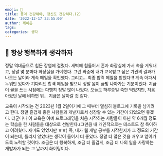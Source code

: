```yaml
---
emoji: 🌳
title: 몸이 건강해야, 정신도 건강하다.(2)
date: '2022-12-17 23:55:00'
author: 제이든
tags:
categories: 생각
---
```


## 🌳 항상 행복하게 생각하자

정말 역대급으로 힘든 장염에 걸렸다. 새벽에 힘들어서 혼자 화장실에 가서 속을 게워내고, 정말 몇 분마다 화장실을 가야했다. 그런 와중에 내가 교육받고 싶은 기관의
결과가 나오는 날이라 계속 메일을 확인했다. 그리고... 최종 합격 메일을 받았다!!! 계속 아파서 누워만 있다가 기다리던 합격 메일을 받으니 정말 몸이 금방 나아가는 기분이었다.
지금 이 글을 쓰는 시점에는 다행히 정말 많이 나았다. 오늘도 하루종일 죽만 먹었지만, 처음 아팠던 날에 비하면 뭐... 지금은 날아갈 것 같다. 

교육이 시작되는 건 2023년 1월 2일이기에 그 때부터 열심히 블로그에 기록을 남기려고 한다. 정말 즐겁게 좋은 사람들과 개발자로서 성장할 수 있는 기간이 되었으면 좋겠다.
더군다나 이 교육은 아예 프로그래밍을 처음 시작하는 사람들이 아닌 약 6개월 정도는 학습을 한 사람들을 대상으로 선발한다.(그만큼 내 개인적으로는 테스트도 참 특이하고 어려웠다. 재미도 있었지만 ㅎㅎ)
즉, 내가 웹 개발 공부를 시작한지가 그 정도의 기간이 되는데, 틀리지 않았다는 생각이 들어서 더 좋았다. 정말 더 많은 것을 배우고 얻어가도록 노력할 것이다.
조금은 더 행복하게, 조금 더 즐겁게, 조금 더 나의 일을 사랑하는 개발자가 되는 그 날까지 화이팅이다.

```toc

```
